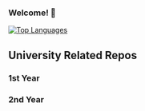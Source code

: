 ### Welcome! 👋

[![Top Languages](https://github-readme-stats.vercel.app/api/top-langs/?username=andreea-burada&layout=compact&theme=dark)](https://github.com/anuraghazra/github-readme-stats)

## University Related Repos

### 1st Year

### 2nd Year

<!--
**andreea-burada/andreea-burada** is a ✨ _special_ ✨ repository because its `README.md` (this file) appears on your GitHub profile.

Here are some ideas to get you started:

- 🔭 I’m currently working on ...
- 🌱 I’m currently learning ...
- 👯 I’m looking to collaborate on ...
- 🤔 I’m looking for help with ...
- 💬 Ask me about ...
- 📫 How to reach me: ...
- 😄 Pronouns: ...
- ⚡ Fun fact: ...
-->
